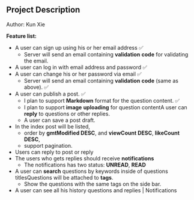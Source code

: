 ## Project Description

Author: Kun Xie

**Feature list:**

* A user can sign up using his or her email address ✅
  * Server will send an email containing **validation** **code** for validating the email.
* A user can log in with email address and password ✅
* A user can change his or her password via email ✅
  * Server will send an email containing **validation** **code** (same as above). ✅
* A user can publish a post. ✅
  * I plan to support **Markdown** format for the question content. ✅
  * I plan to support **image** **uploading** for question contentA user can **reply** to questions or other replies.
  * A user can save a post draft.
* In the index post will be listed, 
  * order by **gmtModified DESC**, and **viewCount DESC**, **likeCount DESC**, 
  * support pagination.
* Users can reply to post or reply
* The users who gets replies should receive **notifications**
  * The notifications has two status: **UNREAD**, **READ**
* A user can **search** questions by keywords inside of questions titlesQuestions will be attached to **tags**.
  * Show the questions with the same tags on the side bar.
* A user can see all his history questions and replies | Notifications

